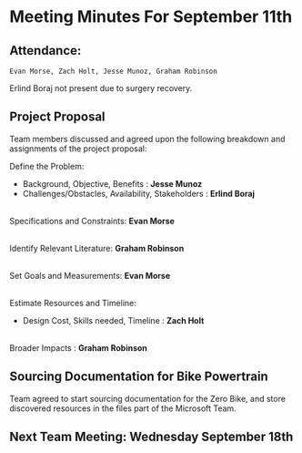# Meeting Minutes For September 11th
## Attendance:
	Evan Morse, Zach Holt, Jesse Munoz, Graham Robinson
Erlind Boraj not present due to surgery recovery.

## Project Proposal
Team members discussed and agreed upon the following breakdown and assignments of the project proposal:
  
Define the Problem:
- Background, Objective, Benefits : **Jesse Munoz**
- Challenges/Obstacles, Availability, Stakeholders : **Erlind Boraj**

\
Specifications and Constraints: **Evan Morse**

\
Identify Relevant Literature: **Graham Robinson**

\
Set Goals and Measurements: **Evan Morse**

\
Estimate Resources and Timeline:
- Design Cost, Skills needed, Timeline : **Zach Holt**

\
Broader Impacts : **Graham Robinson**


## Sourcing Documentation for Bike Powertrain

Team agreed to start sourcing documentation for the Zero Bike, and store discovered resources in the files part of the Microsoft Team.

## Next Team Meeting: Wednesday September 18th



